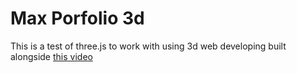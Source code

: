 # Max Porfolio 3d
This is a test of three.js to work with using 3d web developing built alongside [this video](https://www.youtube.com/watch?v=0fYi8SGA20k)